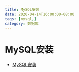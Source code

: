 ```yaml
---
title: MySQL安装
date: 2020-04-14T16:00:00+08:00
tags: [mysql,]
category: 数据库
---
```


# MySQL安装
- [MySQL安装](https://mp.weixin.qq.com/s/p7ormPnbGwDL13LAJlbp0g)


